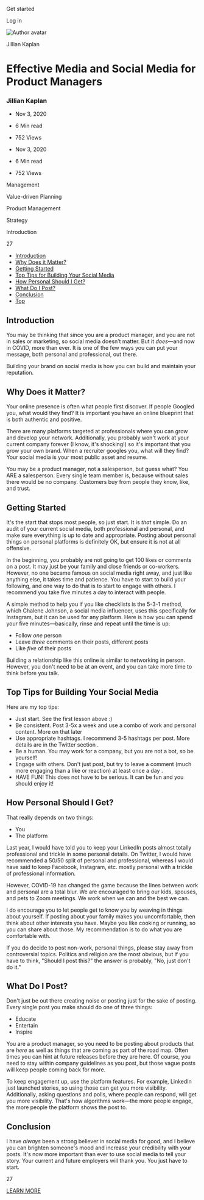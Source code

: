 <span data-css-15b13by="" aria-hidden="false">Get started</span>

<span data-css-15b13by="" aria-hidden="false">Log in</span>

<img src="../../pluralsight.imgix.net/author/lg/99a500ba-46c4-476e-a0f9-0db012125da9.jpg" alt="Author avatar" class="jsx-3841407315" />

Jillian Kaplan

Effective Media and Social Media for Product Managers
=====================================================

### Jillian Kaplan

-   Nov 3, 2020
-   6 Min read
-   752 Views

-   Nov 3, 2020
-   <span class="jsx-3759398792" itemprop="timeRequired">6 Min</span> read
-   752 Views

<span class="jsx-3759398792"></span>

<span data-css-1997kh1="">Management</span>

<span class="jsx-3759398792"></span>

<span data-css-1997kh1="">Value-driven Planning</span>

<span class="jsx-3759398792"></span>

<span data-css-1997kh1="">Product Management</span>

<span class="jsx-3759398792"></span>

<span data-css-1997kh1="">Strategy</span>

Introduction

27

-   <a href="#module-introduction" class="menu-link">Introduction</a>
-   <a href="#module-whydoesitmatter" class="menu-link">Why Does it Matter?</a>
-   <a href="#module-gettingstarted" class="menu-link">Getting Started</a>
-   <a href="#module-toptipsforbuildingyoursocialmedia" class="menu-link">Top Tips for Building Your Social Media</a>
-   <a href="#module-howpersonalshouldiget" class="menu-link">How Personal Should I Get?</a>
-   <a href="#module-whatdoipost" class="menu-link">What Do I Post?</a>
-   <a href="#module-conclusion" class="menu-link">Conclusion</a>
-   <a href="#top" class="menu-link">Top</a>

Introduction
------------

You may be thinking that since you are a product manager, and you are not in sales or marketing, so social media doesn’t matter. But it *does*—and now in COVID, more than ever. It is one of the few ways you can put your message, both personal and professional, out there.

Building your brand on social media is how you can build and maintain your reputation.

Why Does it Matter?
-------------------

Your online presence is often what people first discover. If people Googled you, what would they find? It is important you have an online blueprint that is both authentic and positive.

There are many platforms targeted at professionals where you can grow and develop your network. Additionally, you probably won't work at your current company forever (I know, it's shocking!) so it's important that you grow your own brand. When a recruiter googles you, what will they find? Your social media is your most public asset and resume.

You may be a product manager, not a salesperson, but guess what? You ARE a salesperson. Every single team member is, because without sales there would be no company. Customers buy from people they know, like, and trust.

Getting Started
---------------

It's the start that stops most people, so just start. It is *that* simple. Do an audit of your current social media, both professional and personal, and make sure everything is up to date and appropriate. Posting about personal things on personal platforms is definitely OK, but ensure it is not at all offensive.

In the beginning, you probably are not going to get 100 likes or comments on a post. It may just be your family and close friends or co-workers. However, no one became famous on social media right away, and just like anything else, it takes time and patience. You have to start to build your following, and one way to do that is to start to engage with others. I recommend you take five minutes a day to interact with people.

A simple method to help you if you like checklists is the 5-3-1 method, which Chalene Johnson, a social media influencer, uses this specifically for Instagram, but it can be used for any platform. Here is how you can spend your five minutes—basically, rinse and repeat until the time is up:

-   Follow *one* person
-   Leave *three* comments on their posts, different posts
-   Like *five* of their posts

Building a relationship like this online is similar to networking in person. However, you don't need to be at an event, and you can take more time to think before you talk.

Top Tips for Building Your Social Media
---------------------------------------

Here are my top tips:

-   Just start. See the first lesson above :)
-   Be consistent. Post 3-5x a week and use a combo of work and personal content. More on that later
-   Use appropriate hashtags. I recommend 3-5 hashtags per post. More details are in the Twitter section .
-   Be a human. You may work for a company, but you are not a bot, so be yourself!
-   Engage with others. Don't just post, but try to leave a comment (much more engaging than a like or reaction) at least once a day .
-   HAVE FUN! This does not have to be serious. It can be fun and you should enjoy it!

How Personal Should I Get?
--------------------------

That really depends on two things:

-   You
-   The platform

Last year, I would have told you to keep your LinkedIn posts almost totally professional and trickle in some personal details. On Twitter, I would have recommended a 50/50 split of personal and professional, whereas I would have said to keep Facebook, Instagram, etc. mostly personal with a trickle of professional information.

However, COVID-19 has changed the game because the lines between work and personal are a total blur. We are encouraged to bring our kids, spouses, and pets to Zoom meetings. We work when we can and the best we can.

I do encourage you to let people get to know you by weaving in things about yourself. If posting about your family makes you uncomfortable, then think about other interests you have. Maybe you like cooking or running, so you can share about those. My recommendation is to do what you are comfortable with.

If you do decide to post non-work, personal things, please stay away from controversial topics. Politics and religion are the most obvious, but if you have to think, "Should I post this?" the answer is probably, "No, just don't do it."

What Do I Post?
---------------

Don't just be out there creating noise or posting just for the sake of posting. Every single post you make should do one of three things:

-   Educate
-   Entertain
-   Inspire

You are a product manager, so you need to be posting about products that are *here* as well as things that are coming as part of the road map. Often times you can hint at future releases before they are here. Of course, you need to stay within company guidelines as you post, but those vague posts will keep people coming back for more.

To keep engagement up, use the platform features. For example, LinkedIn just launched stories, so using those can get you more visibility. Additionally, asking questions and polls, where people can respond, will get you more visibility. That's how algorithms work—the more people engage, the more people the platform shows the post to.

Conclusion
----------

I have *always* been a strong believer in social media for good, and I believe you can brighten someone's mood and increase your credibility with your posts. It's now more important than ever to use social media to tell your story. Your current and future employers will thank you. You just have to start.

27

[<span data-css-15b13by="" aria-hidden="false">LEARN MORE</span>](https://www.pluralsight.com/product/paths)
